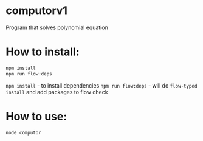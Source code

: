 # computorv1
 Program that solves polynomial equation
 
# How to install:
 ```sh
 npm install
 npm run flow:deps
 ```
 `npm install` - to install dependencies
 `npm run flow:deps` - will do `flow-typed install` and add packages to flow check
 
# How to use:
 ```sh
 node computor
 ```
 
